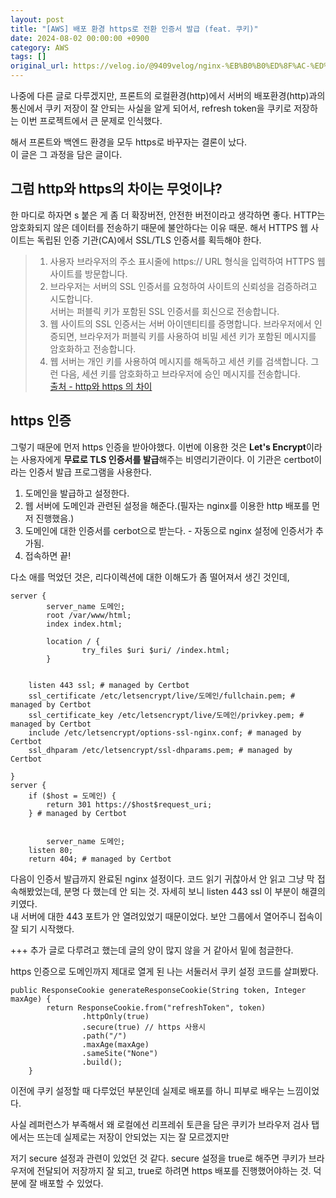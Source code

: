 ```yaml
---
layout: post
title: "[AWS] 배포 환경 https로 전환 인증서 발급 (feat. 쿠키)"
date: 2024-08-02 00:00:00 +0900
category: AWS
tags: []
original_url: https://velog.io/@9409velog/nginx-%EB%B0%B0%ED%8F%AC-%ED%99%98%EA%B2%BD-https%EB%A1%9C-%EC%A0%84%ED%99%98-%EC%9D%B8%EC%A6%9D%EC%84%9C-%EB%B0%9C%EA%B8%89-feat.-%EC%BF%A0%ED%82%A4-1
---
```


나중에 다른 글로 다루겠지만, 프론트의 로컬환경(http)에서 서버의 배포환경(http)과의 통신에서 쿠키 저장이 잘 안되는 사실을 알게 되어서, refresh token을 쿠키로 저장하는 이번 프로젝트에서 큰 문제로 인식했다.

해서 프론트와 백엔드 환경을 모두 https로 바꾸자는 결론이 났다.  
이 글은 그 과정을 담은 글이다.

## 그럼 http와 https의 차이는 무엇이냐?

한 마디로 하자면 s 붙은 게 좀 더 확장버전, 안전한 버전이라고 생각하면 좋다. HTTP는 암호화되지 않은 데이터를 전송하기 때문에 불안하다는 이유 때문. 해서 HTTPS 웹 사이트는 독립된 인증 기관(CA)에서 SSL/TLS 인증서를 획득해야 한다.

> 1. 사용자 브라우저의 주소 표시줄에 https:// URL 형식을 입력하여 HTTPS 웹 사이트를 방문합니다.
> 2. 브라우저는 서버의 SSL 인증서를 요청하여 사이트의 신뢰성을 검증하려고 시도합니다.  
>    서버는 퍼블릭 키가 포함된 SSL 인증서를 회신으로 전송합니다.
> 3. 웹 사이트의 SSL 인증서는 서버 아이덴티티를 증명합니다. 브라우저에서 인증되면, 브라우저가 퍼블릭 키를 사용하여 비밀 세션 키가 포함된 메시지를 암호화하고 전송합니다.
> 4. 웹 서버는 개인 키를 사용하여 메시지를 해독하고 세션 키를 검색합니다. 그런 다음, 세션 키를 암호화하고 브라우저에 승인 메시지를 전송합니다.  
>    [출처 - http와 https 의 차이](https://aws.amazon.com/ko/compare/the-difference-between-https-and-http/)

## https 인증

그렇기 때문에 먼저 https 인증을 받아야했다. 이번에 이용한 것은 **Let's Encrypt**이라는 사용자에게 **무료로 TLS 인증서를 발급**해주는 비영리기관이다. 이 기관은 certbot이라는 인증서 발급 프로그램을 사용한다.

1. 도메인을 발급하고 설정한다.
2. 웹 서버에 도메인과 관련된 설정을 해준다.(필자는 nginx를 이용한 http 배포를 먼저 진행했음.)
3. 도메인에 대한 인증서를 cerbot으로 받는다. - 자동으로 nginx 설정에 인증서가 추가됨.
4. 접속하면 끝!

다소 애를 먹었던 것은, 리다이렉션에 대한 이해도가 좀 떨어져서 생긴 것인데,

```
server {
        server_name 도메인;
        root /var/www/html;
        index index.html;

        location / {
                try_files $uri $uri/ /index.html;
        }


    listen 443 ssl; # managed by Certbot
    ssl_certificate /etc/letsencrypt/live/도메인/fullchain.pem; # managed by Certbot
    ssl_certificate_key /etc/letsencrypt/live/도메인/privkey.pem; # managed by Certbot
    include /etc/letsencrypt/options-ssl-nginx.conf; # managed by Certbot
    ssl_dhparam /etc/letsencrypt/ssl-dhparams.pem; # managed by Certbot

}
server {
    if ($host = 도메인) {
        return 301 https://$host$request_uri;
    } # managed by Certbot


        server_name 도메인;
    listen 80;
    return 404; # managed by Certbot
```

다음이 인증서 발급까지 완료된 nginx 설정이다. 코드 읽기 귀찮아서 안 읽고 그냥 막 접속해봤었는데, 분명 다 했는데 안 되는 것. 자세히 보니 listen 443 ssl 이 부분이 해결의 키였다.  
내 서버에 대한 443 포트가 안 열려있었기 때문이었다. 보안 그룹에서 열어주니 접속이 잘 되기 시작했다.

+++ 추가 글로 다루려고 했는데 글의 양이 많지 않을 거 같아서 밑에 첨글한다.

https 인증으로 도메인까지 제대로 열게 된 나는 서둘러서 쿠키 설정 코드를 살펴봤다.

```
public ResponseCookie generateResponseCookie(String token, Integer maxAge) {
        return ResponseCookie.from("refreshToken", token)
                .httpOnly(true)
                .secure(true) // https 사용시
                .path("/")
                .maxAge(maxAge)
                .sameSite("None")
                .build();
    }
```

이전에 쿠키 설정할 때 다루었던 부분인데 실제로 배포를 하니 피부로 배우는 느낌이었다.

사실 레퍼런스가 부족해서 왜 로컬에선 리프레쉬 토큰을 담은 쿠키가 브라우저 검사 탭에서는 뜨는데 실제로는 저장이 안되었는 지는 잘 모르겠지만

저기 secure 설정과 관련이 있었던 것 같다. secure 설정을 true로 해주면 쿠키가 브라우저에 전달되어 저장까지 잘 되고, true로 하려면 https 배포를 진행했어야하는 것. 덕분에 잘 배포할 수 있었다.
